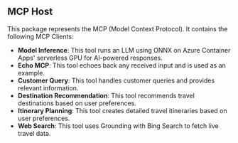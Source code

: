 ## MCP Host

This package represents the MCP (Model Context Protocol). It contains the following MCP Clients:
- **Model Inference**: This tool runs an LLM using ONNX on Azure Container Apps' serverless GPU for AI-powered responses.
- **Echo MCP**: This tool echoes back any received input and is used as an example.
- **Customer Query**: This tool handles customer queries and provides relevant information.
- **Destination Recommendation**: This tool recommends travel destinations based on user preferences.
- **Itinerary Planning**: This tool creates detailed travel itineraries based on user preferences.
- **Web Search**: This tool uses Grounding with Bing Search to fetch live travel data. 